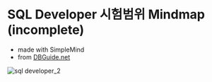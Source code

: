 # SQL Developer 시험범위 Mindmap (incomplete)
- made with SimpleMind
- from [DBGuide.net](http://www.dbguide.net/db.db?cmd=view&boardUid=&boardConfigUid=9&categoryUid=216&boardIdx=132&boardStep=1)


![sql developer_2](https://user-images.githubusercontent.com/28600272/40955291-13e82eb4-68c4-11e8-8954-9ed44894a4d7.png)
